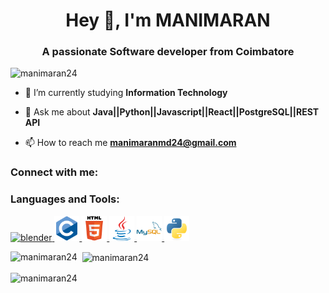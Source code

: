 <h1 align="center">Hey 👋, I'm MANIMARAN</h1>
<h3 align="center">A passionate Software developer from Coimbatore</h3>



<p align="left"> 
  <img src="https://komarev.com/ghpvc/?username=manimaran24&label=Profile%20views&color=0e75b6&style=flat" alt="manimaran24" /> 
</p>

- 🔭 I’m currently studying **Information Technology**

- 💬 Ask me about **Java||Python||Javascript||React||PostgreSQL||REST API**

- 📫 How to reach me **manimaranmd24@gmail.com**

<h3 align="left">Connect with me:</h3>
<p align="left">
</p>

<h3 align="left">Languages and Tools:</h3>
<p align="left">
  <a href="https://www.blender.org/" target="_blank" rel="noreferrer">
    <img src="https://download.blender.org/branding/community/blender_community_badge_white.svg" alt="blender" width="40" height="40"/>
  </a> 
  <a href="https://www.cprogramming.com/" target="_blank" rel="noreferrer">
    <img src="https://raw.githubusercontent.com/devicons/devicon/master/icons/c/c-original.svg" alt="c" width="40" height="40"/>
  </a>
  <a href="https://www.w3.org/html/" target="_blank" rel="noreferrer">
    <img src="https://raw.githubusercontent.com/devicons/devicon/master/icons/html5/html5-original-wordmark.svg" alt="html5" width="40" height="40"/>
  </a>
  <a href="https://www.java.com" target="_blank" rel="noreferrer">
    <img src="https://raw.githubusercontent.com/devicons/devicon/master/icons/java/java-original.svg" alt="java" width="40" height="40"/>
  </a>
  <a href="https://www.mysql.com/" target="_blank" rel="noreferrer">
    <img src="https://raw.githubusercontent.com/devicons/devicon/master/icons/mysql/mysql-original-wordmark.svg" alt="mysql" width="40" height="40"/>
  </a>
  <a href="https://www.python.org" target="_blank" rel="noreferrer">
    <img src="https://raw.githubusercontent.com/devicons/devicon/master/icons/python/python-original.svg" alt="python" width="40" height="40"/>
  </a>
</p>

<p>
  <img align="left" src="https://github-readme-stats.vercel.app/api/top-langs?username=manimaran24&show_icons=true&locale=en&layout=compact" alt="manimaran24" />
</p>

<p>&nbsp;
  <img align="center" src="https://github-readme-stats.vercel.app/api?username=manimaran24&show_icons=true&locale=en" alt="manimaran24" />
</p>

<p>
  <img align="center" src="https://github-readme-streak-stats.herokuapp.com/?user=manimaran24&" alt="manimaran24" />
</p>
